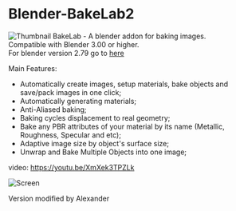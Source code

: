 # Blender-BakeLab2
![Thumbnail](bakelab_thumbnail_text_logo_small.jpg)
BakeLab - A blender addon for baking images.<br>
Compatible with Blender 3.00 or higher.<br>
For blender version 2.79 go to [here](https://github.com/Shahzod114/Bakelab-Blender-addon)

Main Features:
* Automatically create images, setup materials, bake objects and save/pack images in one click;
* Automatically generating materials;
* Anti-Aliased baking;
* Baking cycles displacement to real geometry;
* Bake any PBR attributes of your material by its name (Metallic, Roughness, Specular and etc);
* Adaptive image size by object's surface size;
* Unwrap and Bake Multiple Objects into one image;

video:
https://youtu.be/XmXek3TPZLk

![Screen](bakelab_screen.png)

Version modified by Alexander